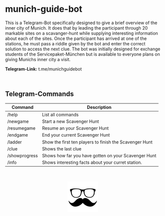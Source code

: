 # munich-guide-bot

This is a Telegram-Bot specifically designed to give a brief overview of the inner city of Munich. It does that by leading the participant through 20 markable sites on a scavanger-hunt while supplying interesting information about each of the sites. Once the participant has arrived at one of the stations, he must pass a riddle given by the bot and enter the correct solution to access the next clue. The bot was initially designed for exchange students of the Servicepaket-München but is available to everyone plans on giving Munichs inner city a visit.

**Telegram-Link:** t.me/munichguidebot

<br>

## Telegram-Commands

| Command | Description |
| --- | --- |
| /help | List all commands |
| /newgame | Start a new Scavenger Hunt |
| /resumegame | Resume an your Scavenger Hunt |
| /endgame | End your current Scavenger Hunt |
| /ladder | Show the first ten players to finish the Scavenger Hunt |
| /clue | Shows the last clue |
| /showprogress | Shows how far you have gotten on your Scavenger Hunt |
| /info | Shows interesting facts about your curret station. |
<br>
<br>
<div align="center">
<img  src="the_guide.png" height="100" alt="Trulli">
</div>